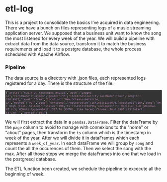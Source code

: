 # etl-log

This is a project to consolidate the basics I've acquired in data engineering.
 There we have a bunch on files representing logs of a music streaming application server.
 We supposed that a business unit want to know the song the most listened 
 for every week of the year. We will build a pipeline with extract data 
 from the data source, transform it to match the business requirements
 and load it to a postgre database, the whole process scheduled with 
 Apache Airflow.
 
 
 ### Pipeline
 
 The data source is a directory with .json files, each represented logs registered for
 a day. There is the structure of the file:<br>
 
 ![structure](./assets/etl.png)
 
 We will first extract the data in a `pandas.DataFrame`. Filter the dataFrame
 by the `page` column to avoid to manage with connexions to the "home" or 
 "about" pages, then transform the  `ts` column which is the timestamp in 
 week of the year. After we will divide it in dataFrames which each 
 represents a `week_of_year`. In each dataFrame we will group by `song` and
 count the all the occurences of them. Then we select the song with the max.
 After all those steps we merge the dataFrames into one that we load in the
 postgresql database. 
 
 The ETL function been created, we schedule the pipeline to excecute all
 the beginning of week.
 

